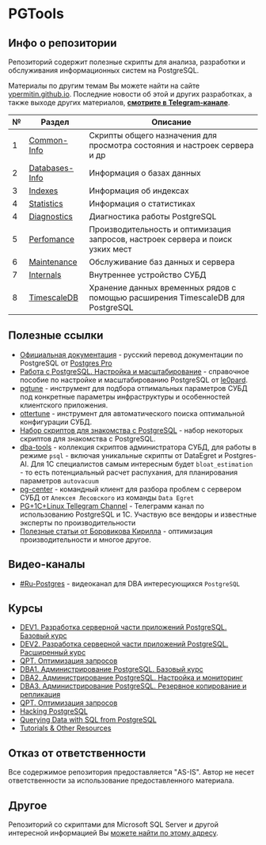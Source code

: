 # PGTools

## Инфо о репозитории

Репозиторий содержит полезные скрипты для анализа, разработки и обслуживания информационных систем на PostgreSQL. 

Материалы по другим темам Вы можете найти на сайте [ypermitin.github.io](https://ypermitin.github.io/).
Последние новости об этой и других разработках, а также выходе других материалов, **[смотрите в Telegram-канале](https://t.me/DevQuietPlace)**.

| № | Раздел | Описание |
| - | ------ | -------- |
| 1 | [Common-Info](PG-Common-Info) | Cкрипты общего назначения для просмотра состояния и настроек сервера и др |
| 2 | [Databases-Info](PG-Databases-Info) | Информация о базах данных |
| 3 | [Indexes](PG-Indexes) | Информация об индексах |
| 4 | [Statistics](PG-Statistics) | Информация о статистиках |
| 4 | [Diagnostics](PG-Diagnostics) | Диагностика работы PostgreSQL |
| 5 | [Perfomance](PG-Perfomance) | Производительность и оптимизация запросов, настроек сервера и поиск узких мест |
| 6 | [Maintenance](PG-Maintenance) | Обслуживание баз данных и сервера |
| 7 | [Internals](PG-Internals) | Внутреннее устройство СУБД |
| 8 | [TimescaleDB](PG-TimescaleDB) | Хранение данных временных рядов с помощью расширения TimescaleDB для PostgreSQL |

## Полезные ссылки

* [Официальная документация](https://postgrespro.ru/docs/postgresql) - русский перевод документации по PostgreSQL от [Postgres Pro](https://postgrespro.ru/)
* [Работа с PostgreSQL. Настройка и масштабирование](https://postgresql.leopard.in.ua/) - справочное пособие по настройке и масштабированию PostgreSQL от [le0pard](https://github.com/le0pard/).
* [pgtune](https://pgtune.leopard.in.ua/#/) - инструмент для подбора отпимальных параметров СУБД под конкретные параметры инфраструктуры и особенностей клиентского приложения.
* [ottertune](https://github.com/cmu-db/ottertune) - инструмент для автоматического поиска оптимальной конфигурации СУБД.
* [Набор скриптов для знакомства с PostgreSQL](https://infostart.ru/public/1148863/) - набор некоторых скриптов для знакомства с PostgreSQL.
* [dba-tools](https://github.com/NikolayS/postgres_dba) - коллекция скриптов администратора СУБД, для работы в режиме `psql` - включая уникальные скрипты от DataEgret и Postgres-AI. Для 1С специалистов самым интересным будет `bloat_estimation` - то есть потенциальный расчет распухания, для планирования параметров `autovacuum`
* [pg-center](https://github.com/lesovsky/pgcenter) - командный клиент для разбора проблем с сервером СУБД от `Алексея Лесовского` из команды `Data Egret`
* [PG+1C+Linux Tellegram Channel](https://t.me/PostgreSQL_1C_Linux) - Телеграмм канал по использованию PostgreSQL и 1С. Участвую все вендоры и известные эксперты по производительности
* [Полезные статьи от Боровикова Кирилла](https://habr.com/ru/users/Kilor/) - оптимизация производительности и многое другое.

## Видео-каналы

* [#Ru-Postgres](https://www.youtube.com/c/RuPostgres/featured) - видеоканал для DBA интересующихся `PostgreSQL`

## Курсы

* [DEV1. Разработка серверной части приложений PostgreSQL. Базовый курс](https://postgrespro.ru/education/courses/DEV1)
* [DEV2. Разработка серверной части приложений PostgreSQL. Расширенный курс](https://postgrespro.ru/education/courses/DEV2)
* [QPT. Оптимизация запросов](https://postgrespro.ru/education/courses/QPT)
* [DBA1. Администрирование PostgreSQL. Базовый курс](https://postgrespro.ru/education/courses/DBA1)
* [DBA2. Администрирование PostgreSQL. Настройка и мониторинг](https://postgrespro.ru/education/courses/DBA2)
* [DBA3. Администрирование PostgreSQL. Резервное копирование и репликация](https://postgrespro.ru/education/courses/DBA3)
* [QPT. Оптимизация запросов](https://postgrespro.ru/education/courses/QPT)
* [Hacking PostgreSQL](https://postgrespro.ru/education/courses/hacking)
* [Querying Data with SQL from PostgreSQL](https://www.pluralsight.com/paths/querying-data-with-sql-from-postgresql)
* [Tutorials & Other Resources](https://www.postgresql.org/docs/online-resources/)

## Отказ от ответственности

Все содержимое репозитория предоставляется "AS-IS". Автор не несет ответственности за использование предоставленного материала.

## Другое

Репозиторий со скриптами для Microsoft SQL Server и другой интересной информацией Вы [можете найти по этому адресу](https://github.com/YPermitin/SQLServerTools).
